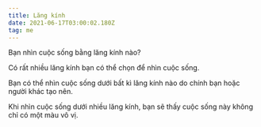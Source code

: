 ```yaml
---
title: Lăng kính
date: 2021-06-17T03:00:02.180Z
tag: me
---
```

Bạn nhìn cuộc sống bằng lăng kính nào?

Có rất nhiều lăng kính bạn có thể chọn để nhìn cuộc sống.

Bạn có thể nhìn cuộc sống dưới bất kì lăng kính nào do chính bạn hoặc người khác tạo nên. 

Khi nhìn cuộc sống dưới nhiều lăng kính, bạn sẽ thấy cuộc sống này không chỉ có một màu vô vị.